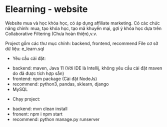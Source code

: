 # Elearning - website
Website mua và học khóa học, có áp dụng affiliate marketing.
Có các chức năng chính: mua, tạo khóa học, tạo mã khuyến mại, gợi ý khóa học dựa trên Collaborative Filtering (Chưa hoàn thiện),v.v.

Project gồm các thư mục chính: backend, frontend, recommend
File cơ sở dữ liệu: e_learn.sql 

+ Yêu cầu cài đặt:
- backend: maven, Java 11 (Với IDE là Intellij, không yêu cầu cài đặt maven do đã được tích hợp sẵn) 
- frontend: npm package (Cài đặt NodeJs)
- recommend: python3, pandas, sklearn, django
- MySQL

+ Chạy project:
- backend: mvn clean install
- fronent: npm i
           npm start
- recommend: python manage.py runserver